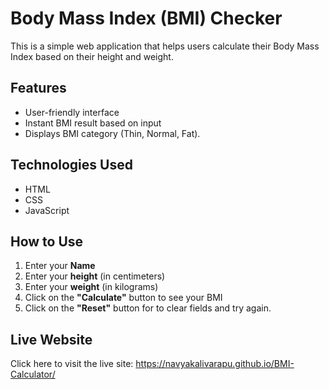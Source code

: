 # Body Mass Index (BMI) Checker

This is a simple web application that helps users calculate their Body Mass Index  based on their height and weight.

## Features

- User-friendly interface
- Instant BMI result based on input
- Displays BMI category (Thin, Normal, Fat).

## Technologies Used

- HTML
- CSS
- JavaScript

## How to Use

1. Enter your **Name**
2. Enter your **height** (in centimeters)
3. Enter your **weight** (in kilograms)
4. Click on the **"Calculate"** button to see your BMI
5. Click on the **"Reset"** button for to clear fields and try again.

## Live Website

Click here to visit the live site: https://navyakalivarapu.github.io/BMI-Calculator/


